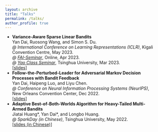 ```yaml
---
layout: archive
title: "Talks"
permalink: /talks/
author_profile: true
---
```


* **Variance-Aware Sparse Linear Bandits**  
  Yan Dai, Ruosong Wang, and Simon S. Du.  
  *@ International Conference on Learning Representations (ICLR)*, Kigali Convention Centre, May 2023.  
  *@ [FAI-Seminar](https://www.tengjiaye.com/seminar.html)*, Online, Apr 2023.  
  *@ [Yao Class Seminar](https://group.iiis.tsinghua.edu.cn/~stu/seminar/)*, Tsinghua University, Mar 2023.  
  [\[slides\]](/files/slides_ICLR2023_Variance_Aware_Sparse_LinBandits.pdf)
* **Follow-the-Perturbed-Leader for Adversarial Markov Decision Processes with Bandit Feedback**  
  Yan Dai, Haipeng Luo, and Liyu Chen.  
  *@ Conference on Neural Information Processing Systems (NeurIPS)*, New Orleans Convention Center, Dec 2022.  
  [\[slides\]](/files/slides_NeurIPS2022_FTPL_for_AMDP.pdf)
* **Adaptive Best-of-Both-Worlds Algorithm for Heavy-Tailed Multi-Armed Bandits**  
  Jiatai Huang\*, Yan Dai\*, and Longbo Huang.  
  *@ SparkDay (in Chinese)*, Tsinghua University, May 2022.  
  [\[slides (in Chinese)\]](/files/slides_ICML2022_BoBW_Heavy_Tail_MAB.pdf)